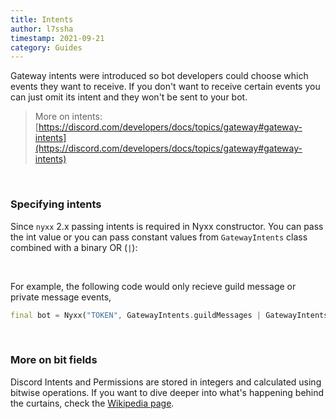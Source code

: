```yaml
---
title: Intents
author: l7ssha
timestamp: 2021-09-21
category: Guides
---
```


Gateway intents were introduced so bot developers could choose which events they want to receive. If you don't want
to receive certain events you can just omit its intent and they won't be sent to your bot.

> More on intents: [https://discord.com/developers/docs/topics/gateway#gateway-intents](https://discord.com/developers/docs/topics/gateway#gateway-intents)

</br>

### Specifying intents

Since `nyxx` 2.x passing intents is required in Nyxx constructor. You can pass the int value or you can pass
constant values from `GatewayIntents` class combined with a binary OR (`|`):

</br>

For example, the following code would only recieve guild message or private message events,

```dart
final bot = Nyxx("TOKEN", GatewayIntents.guildMessages | GatewayIntents.directMessages);
```

</br>

### More on bit fields

Discord Intents and Permissions are stored in integers and calculated using bitwise operations. 
If you want to dive deeper into what's happening behind the curtains, check the [Wikipedia page](https://en.wikipedia.org/wiki/Bit_field).
